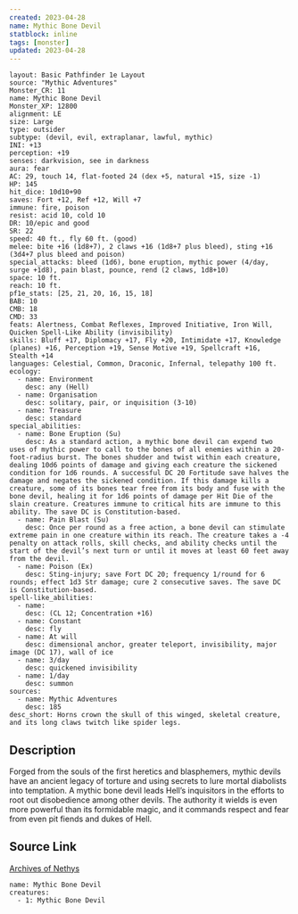 ```yaml
---
created: 2023-04-28
name: Mythic Bone Devil
statblock: inline
tags: [monster]
updated: 2023-04-28
---
```

```statblock
layout: Basic Pathfinder 1e Layout
source: "Mythic Adventures"
Monster_CR: 11
name: Mythic Bone Devil
Monster_XP: 12800
alignment: LE
size: Large
type: outsider
subtype: (devil, evil, extraplanar, lawful, mythic)
INI: +13
perception: +19
senses: darkvision, see in darkness
aura: fear
AC: 29, touch 14, flat-footed 24 (dex +5, natural +15, size -1)
HP: 145
hit_dice: 10d10+90
saves: Fort +12, Ref +12, Will +7
immune: fire, poison
resist: acid 10, cold 10
DR: 10/epic and good
SR: 22
speed: 40 ft., fly 60 ft. (good)
melee: bite +16 (1d8+7), 2 claws +16 (1d8+7 plus bleed), sting +16 (3d4+7 plus bleed and poison)
special_attacks: bleed (1d6), bone eruption, mythic power (4/day, surge +1d8), pain blast, pounce, rend (2 claws, 1d8+10)
space: 10 ft.
reach: 10 ft.
pf1e_stats: [25, 21, 20, 16, 15, 18]
BAB: 10
CMB: 18
CMD: 33
feats: Alertness, Combat Reflexes, Improved Initiative, Iron Will, Quicken Spell-Like Ability (invisibility)
skills: Bluff +17, Diplomacy +17, Fly +20, Intimidate +17, Knowledge (planes) +16, Perception +19, Sense Motive +19, Spellcraft +16, Stealth +14
languages: Celestial, Common, Draconic, Infernal, telepathy 100 ft.
ecology:
  - name: Environment
    desc: any (Hell)
  - name: Organisation
    desc: solitary, pair, or inquisition (3-10)
  - name: Treasure
    desc: standard
special_abilities:
  - name: Bone Eruption (Su)
    desc: As a standard action, a mythic bone devil can expend two uses of mythic power to call to the bones of all enemies within a 20-foot-radius burst. The bones shudder and twist within each creature, dealing 10d6 points of damage and giving each creature the sickened condition for 1d6 rounds. A successful DC 20 Fortitude save halves the damage and negates the sickened condition. If this damage kills a creature, some of its bones tear free from its body and fuse with the bone devil, healing it for 1d6 points of damage per Hit Die of the slain creature. Creatures immune to critical hits are immune to this ability. The save DC is Constitution-based.
  - name: Pain Blast (Su)
    desc: Once per round as a free action, a bone devil can stimulate extreme pain in one creature within its reach. The creature takes a -4 penalty on attack rolls, skill checks, and ability checks until the start of the devil’s next turn or until it moves at least 60 feet away from the devil.
  - name: Poison (Ex)
    desc: Sting-injury; save Fort DC 20; frequency 1/round for 6 rounds; effect 1d3 Str damage; cure 2 consecutive saves. The save DC is Constitution-based.
spell-like_abilities:
  - name:
    desc: (CL 12; Concentration +16)
  - name: Constant
    desc: fly
  - name: At will
    desc: dimensional anchor, greater teleport, invisibility, major image (DC 17), wall of ice
  - name: 3/day
    desc: quickened invisibility
  - name: 1/day
    desc: summon
sources:
  - name: Mythic Adventures
    desc: 185
desc_short: Horns crown the skull of this winged, skeletal creature, and its long claws twitch like spider legs.
```
## Description
Forged from the souls of the first heretics and blasphemers, mythic devils have an ancient legacy of torture and using secrets to lure mortal diabolists into temptation. A mythic bone devil leads Hell’s inquisitors in the efforts to root out disobedience among other devils. The authority it wields is even more powerful than its formidable magic, and it commands respect and fear from even pit fiends and dukes of Hell.
## Source Link
[Archives of Nethys](https://aonprd.com/MythicMonsterDisplay.aspx?ItemName=Bone%20Devil)
```encounter-table
name: Mythic Bone Devil
creatures:
  - 1: Mythic Bone Devil
```
